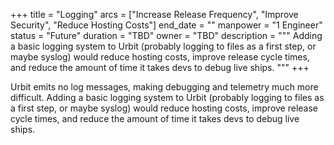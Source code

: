 +++
title = "Logging"
arcs = ["Increase Release Frequency", "Improve Security", "Reduce Hosting Costs"]
end_date = ""
manpower = "1 Engineer"
status = "Future"
duration = "TBD"
owner = "TBD"
description = """
Adding a basic logging system to Urbit (probably logging to files as a first step, or maybe syslog) would reduce hosting costs, improve release cycle times, and reduce the amount of time it takes devs to debug live ships.
"""
+++

Urbit emits no log messages, making debugging and telemetry much more difficult.  Adding a basic logging system to Urbit (probably logging to files as a first step, or maybe syslog) would reduce hosting costs, improve release cycle times, and reduce the amount of time it takes devs to debug live ships.
